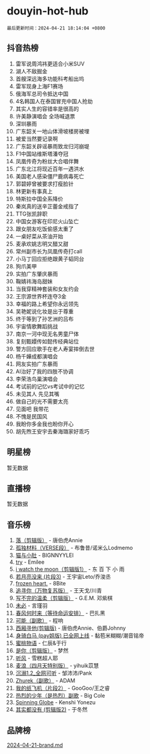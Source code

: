 # douyin-hot-hub

`最后更新时间：2024-04-21 18:14:04 +0800`

## 抖音热榜

1. 雷军说周鸿祎更适合小米SUV
1. 湖人不敌掘金
1. 首艘深远海多功能科考船出坞
1. 雷军现身上海F1赛场
1. 俄海军总司令抵达中国
1. 4名韩国人在泰国冒充中国人抢劫
1. 其实人生的容错率是很高的
1. 许美静演唱会 全场喊退票
1. 深圳暴雨
1. 广东韶关一地山体滑坡楼房被埋
1. 被爱当然要记录啊
1. 广东韶关辟谣暴雨致龙归河崩堤
1. F1中国站维斯塔潘夺冠
1. 凤凰传奇为粉丝大合唱伴舞
1. 广东北江将现近百年一遇洪水
1. 美国老人感染僵尸鹿病毒死亡
1. 郭碧婷曾被要求打瘦脸针
1. 林更新有事真上
1. 特斯拉中国全系降价
1. 秦岚真的送辛芷蕾金戒指了
1. TTG张凯辞职
1. 中国女游客在印尼火山坠亡
1. 跟女朋友吃饭偷感太重了
1. 一桌好菜从茶油开始
1. 麦承欢姚志明又醋又甜
1. 常州副市长为凤凰传奇打call
1. 小马丁回应拒绝跟黄子韬同台
1. 狗爪美甲
1. 实拍广东肇庆暴雨
1. 鞠婧祎海岛甜妹
1. 当我穿精神套装和女友约会
1. 王宗源世界杯连夺3金
1. 幸福的路上希望你永远领先
1. 吴艳妮说化妆是出于尊重
1. 终于等到了孙艺洲的吕布
1. 宇宙情歌舞蹈挑战
1. 南京一河中现无名男童尸体
1. 复刻甄嬛传如懿传经典站位
1. 警方回应歌手在老人寿宴摔倒去世
1. 杨千嬅成都演唱会
1. 网友实拍广东暴雨
1. AI治好了我的四肢不协调
1. 李荣浩鸟巢演唱会
1. 考试前的记忆vs考试中的记忆
1. 未见其人 先见其嘴
1. 做自己的光不需要太亮
1. 见面吧 我带花
1. 不愧是民国风
1. 我盼你多金我也盼你开心
1. 胡先煦王安宇去秦海璐家好乖巧

## 明星榜

暂无数据

## 直播榜

暂无数据

## 音乐榜

1. [落（剪辑版）](https://sf3-cdn-tos.douyinstatic.com/obj/tos-cn-ve-2774/o0h6HvN1BBbli9LtU3i5fQIleBQMF5Cg4TZmmC) - 唐伯虎Annie
1. [孤独材料（VERSE段）](https://sf5-hl-cdn-tos.douyinstatic.com/obj/tos-cn-ve-2774/ocX7glDNHYlwFeYrGQfBZoThtvPWy8tCCEBGKQ) - 布鲁昔/诺米么Lodmemo
1. [猫与小肚](https://sf5-hl-cdn-tos.douyinstatic.com/obj/tos-cn-ve-2774/osZeoClMECgK8DYl6VebABgbchEtPYQjZEnRtd) - BIGNNYYLEI
1. [try](https://sf5-hl-cdn-tos.douyinstatic.com/obj/tos-cn-ve-2774/oMCYLreazYIFEgVb1vQdrJnJTbe8DDfiCA6gKw) - Emilee
1. [i watch the moon（剪辑版1）](https://sf3-cdn-tos.douyinstatic.com/obj/tos-cn-ve-2774/o0I9mSChzHZANMJIEBfkCQzzg6N5WAcVtqft9P) - 东 百 下 小 雨
1. [若月亮没来 (片段3)](https://sf5-hl-cdn-tos.douyinstatic.com/obj/tos-cn-ve-2774/okfyEUsGW1B1ovJi5JiN9IjvAT2lMwA054GoEB) - 王宇宙Leto/乔浚丞
1. [frozen heart.](https://sf5-hl-cdn-tos.douyinstatic.com/obj/tos-cn-ve-2774/oIIWJfyjIACZA9zQMtnJ6hQQhFC4vhCupoRBsO) - 8Bite
1. [追寻你（万物复苏版）](https://sf5-hl-cdn-tos.douyinstatic.com/obj/tos-cn-ve-2774/oYeAZJsbjIDit9APmBg8u6uDUQnHmoCf3gbo74) - 王天戈/川青
1. [写不完的温柔（剪辑版）](https://sf5-hl-cdn-tos.douyinstatic.com/obj/tos-cn-ve-2774/oYBzzZQJ233GfwkemJJffAIWgeIYrjZfWhHTcG) - G.E.M. 邓紫棋
1. [未必](https://sf5-hl-cdn-tos.douyinstatic.com/obj/tos-cn-ve-2774/ogntQMFnKQDZUgTCYuJgfLEtleYZZFxBQqhhFB) - 言瑾羽
1. [春风何时来（等待命运安排）](https://sf5-hl-cdn-tos.douyinstatic.com/obj/tos-cn-ve-2774/oICBNbD3gelMfB4WgiD1KI2jQtXZE2FgHLwtsl) - 巴扎黑
1. [可能（副歌）](https://sf3-cdn-tos.douyinstatic.com/obj/tos-cn-ve-2774/cde1731888894259b333569393c2fb51) - 程响
1. [西厢寻他(剪辑版)](https://sf5-hl-cdn-tos.douyinstatic.com/obj/tos-cn-ve-2774/oUsAVfAQKlRNxEv5qxvIB8o5qmIWUcXbzJKJhw) - 唐伯虎Annie、伯爵Johnny
1. [身骑白马 (pay姐版) 已全网上线](https://sf5-hl-cdn-tos.douyinstatic.com/obj/tos-cn-ve-2774/oQLO5ZgLsFkaDhdIIveF2zUCgfweY0gWaH4AQG) - 黏苞米糊糊/潮音铭帝
1. [蜜桃物语](https://sf5-hl-cdn-tos.douyinstatic.com/obj/tos-cn-ve-2774/oIhOSCZtIACtYU4XQkngiW9kCBfVD1Fz9IYeqL) - 仁辰&于行
1. [是你（剪辑版）](https://sf5-hl-cdn-tos.douyinstatic.com/obj/tos-cn-ve-2774/46019dae783c4c969944217fe1cfafc4) - 梦然
1. [听风](https://sf5-hl-cdn-tos.douyinstatic.com/obj/tos-cn-ve-2774/oAPa3yDDDIZygYzQdBemCAIngcCeEARgbQDtJC) - 雪糕超人耶
1. [麦浪（四月天特别版）](https://sf5-hl-cdn-tos.douyinstatic.com/obj/tos-cn-ve-2774/26f5501a6547411fa3fbedc592fed0ad) - yihuik苡慧
1. [沉溺1.2_全网可听](https://sf5-hl-cdn-tos.douyinstatic.com/obj/tos-cn-ve-2774/ok2QoiBqsWAX9McZmWiI9gAB0EzwD4Xj6yfmtH) - 邹沛沛/Pank
1. [Zhurek（副歌）](https://sf5-hl-cdn-tos.douyinstatic.com/obj/tos-cn-ve-2774/ooQm8FBZQDlf0btEYgVpCcSCQfrdJGBEKZYBGS) - ADAM
1. [我的纸飞机（片段2）](https://sf5-hl-cdn-tos.douyinstatic.com/obj/tos-cn-ve-2774/oM2ZrKcg2CD5AeRB2gkeXOFB1IxAGJdZPazYHf) - GooGoo/王之睿
1. [热烈的少年（是热烈）副歌](https://sf5-hl-cdn-tos.douyinstatic.com/obj/tos-cn-ve-2774/owVNI0CLDAUMtSz6TEYvfFBFL4UDFFhLfgK8fa) - Big Cole
1. [Spinning Globe](https://sf3-cdn-tos.douyinstatic.com/obj/tos-cn-ve-2774/oAYhDobngQZXzvJaWpxueRR0jC4FZDexedXDYA) - Kenshi Yonezu
1. [其实都没有 (剪辑版2)](https://sf3-cdn-tos.douyinstatic.com/obj/tos-cn-ve-2774/oEBNQenHZtBhxYjGgUDQk0BCHTigQafgFlbQ7k) - 于冬然

## 品牌榜

[2024-04-21-brand.md](2024-04-21-brand.md)
